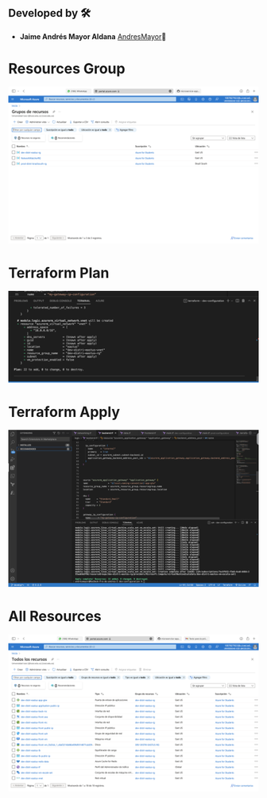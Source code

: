 ## Developed by 🛠️
* **Jaime Andrés Mayor Aldana**  [AndresMayor](https://github.com/AndresMayor)🚀


# Resources Group

![Resorce Group](./ss/resourcesGroup.png "Resorce Group")

# Terraform Plan

![Terraform Plan](./ss/terraformPlan.png "Terraform Plan")

# Terraform Apply

![Terraform Apply](./ss/terraformApply.png "Terraform Apply")

# All Resources

![Terraform Apply](./ss/allresources.png "Terraform Apply")